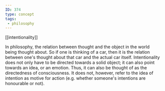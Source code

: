 ```yaml
---
ID: 374
type: concept
tags: 
 - philosophy
---
```


[[intentionality]]

 In
philosophy, the relation between thought and the object in the world
being thought about. So if one is thinking of a car, then it is the
relation between one's thought about that car and the actual car itself.
Intentionality does not only have to be directed towards a solid object;
it can also point towards an idea, or an emotion. Thus, it can also be
thought of as the directedness of consciousness. It does not, however,
refer to the idea of intention as motive for action (e.g. whether
someone's intentions are honourable or not).
